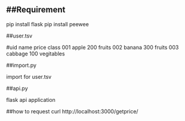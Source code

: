 
##Requirement
-----
pip install flask
pip install peewee


##user.tsv

#uid	name	price	class
001	apple	200	fruits
002	banana	300	fruits
003	cabbage	100	vegitables


##import.py

import for user.tsv


##api.py

flask api application


##how to request
curl http://localhost:3000/getprice/<productname>
